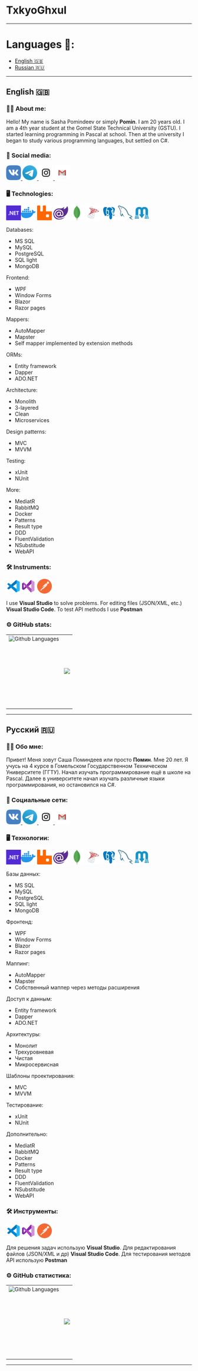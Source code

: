 
# TxkyoGhxul

---

# Languages 📢:
  - [English 🇬🇧](#English)
  - [Russian 🇷🇺](#Русский)

---

## English 🇬🇧
### :man_technologist: About me:
<p>
  Hello! My name is Sasha Pomindeev or simply <b>Pomin</b>. I am 20 years old. I am a 4th year student at the Gomel State Technical University (GSTU). I started learning programming in Pascal at school. Then at the university I began to study various programming languages, but settled on C#.
 </p>

### 🤝 Social media:
<div id="badges">
  <a href="https://vk.com/pxmiu">
    <img src="icons/VK.png" width="40" height="40" alt="vk" />
  </a>
  <a href="https://t.me/pxmiu">
    <img src="icons/Telegram.png" width="40" height="40" alt="telegram" />
  </a>
  <a href="https://www.instagram.com/99svd">
    <img src="icons/Instagram.png" width="40" height="40" alt="instagram" />
  </a>
  <a href="mailto:pmnsplay@gmail.com">
    <img src="icons/Gmail.png" width="40" height="40" alt="gmail" />
  </a>
</div>

### 🖥️ Technologies:
<img src="icons/dotnet.png" width="40" height="40" /><img src="icons/docker.png" width="40" height="40" />
<img src="icons/rabbitmq.svg" width="40" height="40" />
<img src="icons/Blazor.png" width="40" height="40" />
<img src="icons/mongodb.png" width="40" height="40" />
<img src="icons/sql-server.png" width="40" height="40" />
<img src="icons/postgresql.png" width="40" height="40" />
<img src="icons/mysql.png" width="40" height="40" />
<img src="icons/mediatr.png" width="40" height="40" />
<p>
  Databases:
  <ul>
    <li>MS SQL</li>
    <li>MySQL</li>
    <li>PostgreSQL</li>
    <li>SQL light</li>
    <li>MongoDB</li>
  </ul>
  Frontend:
  <ul>
    <li>WPF</li>
    <li>Window Forms</li>
    <li>Blazor</li>
    <li>Razor pages</li>
  </ul>
  Mappers:
  <ul>
    <li>AutoMapper</li>
    <li>Mapster</li>
    <li>Self mapper implemented by extension methods</li>
  </ul>
  ORMs:
  <ul>
    <li>Entity framework</li>
    <li>Dapper</li>
    <li>ADO.NET</li>
  </ul>
  Architecture:
  <ul>
    <li>Monolith</li>
    <li>3-layered</li>
    <li>Clean</li>
    <li>Microservices</li>
  </ul>
  Design patterns:
  <ul>
    <li>MVC</li>
    <li>MVVM</li>
  </ul>
  Testing:
  <ul>
    <li>xUnit</li>
    <li>NUnit</li>
  </ul>
  More:
  <ul>
    <li>MediatR</li>
    <li>RabbitMQ</li>
    <li>Docker</li>
    <li>Patterns</li>
    <li>Result type</li>
    <li>DDD</li>
    <li>FluentValidation</li>
    <li>NSubstitude</li>
    <li>WebAPI</li>
  </ul>
</p>

### 🛠 Instruments:
<img src="icons/visual-studio-code.png" width="40" height="40" /><img src="icons/visual-studio.png" width="40" height="40" />
<img src="icons/postman.png" width="40" height="40" />
<p>
  I use <b>Visual Studio</b> to solve problems. For editing files (JSON/XML, etc.) <b>Visual Studio Code</b>. To test API methods I use <b>Postman</b>
</p>

### ⚙️ GitHub stats:

<table>
  <tr>
    <td>
      <img height="195px" align="right" alt="Github Languages" src="https://github-readme-stats-sigma-five.vercel.app/api/top-langs/?username=TxkyoGhxul&layout=compact&theme=vision-friendly-dark" />
    </td>
    <td>
      <img src="https://github-readme-stats.vercel.app/api?username=TxkyoGhxul&show_icons=true&theme=merko" />
    </td>
  </tr>
</table>

---

## Русский 🇷🇺
### :man_technologist: Обо мне:
<p>
  Привет! Меня зовут Саша Поминдеев или просто <b>Помин</b>. Мне 20 лет. Я учусь на 4 курсе в Гомельском Государственном Техническом Университете (ГГТУ). Начал изучать программирование ещё в школе на Pascal. Далее в университете начал изучать различные языки программирования, но остановился на C#. 
 </p>

### 🤝 Социальные сети:
<div id="badges">
  <a href="https://vk.com/pxmiu">
    <img src="icons/VK.png" width="40" height="40" alt="vk" />
  </a>
  <a href="https://t.me/pxmiu">
    <img src="icons/Telegram.png" width="40" height="40" alt="telegram" />
  </a>
  <a href="https://www.instagram.com/99svd">
    <img src="icons/Instagram.png" width="40" height="40" alt="instagram" />
  </a>
  <a href="mailto:pmnsplay@gmail.com">
    <img src="icons/Gmail.png" width="40" height="40" alt="gmail" />
  </a>
</div>

### 🖥️ Технологии:
<img src="icons/dotnet.png" width="40" height="40" /><img src="icons/docker.png" width="40" height="40" />
<img src="icons/rabbitmq.svg" width="40" height="40" />
<img src="icons/Blazor.png" width="40" height="40" />
<img src="icons/mongodb.png" width="40" height="40" />
<img src="icons/sql-server.png" width="40" height="40" />
<img src="icons/postgresql.png" width="40" height="40" />
<img src="icons/mysql.png" width="40" height="40" />
<img src="icons/mediatr.png" width="40" height="40" />
<p>
  Базы данных:
  <ul>
    <li>MS SQL</li>
    <li>MySQL</li>
    <li>PostgreSQL</li>
    <li>SQL light</li>
    <li>MongoDB</li>
  </ul>
  Фронтенд:
  <ul>
    <li>WPF</li>
    <li>Window Forms</li>
    <li>Blazor</li>
    <li>Razor pages</li>
  </ul>
  Маппинг:
  <ul>
    <li>AutoMapper</li>
    <li>Mapster</li>
    <li>Собственный маппер через методы расширения</li>
  </ul>
  Доступ к данным:
  <ul>
    <li>Entity framework</li>
    <li>Dapper</li>
    <li>ADO.NET</li>
  </ul>
  Архитектуры:
  <ul>
    <li>Монолит</li>
    <li>Трехуровневая</li>
    <li>Чистая</li>
    <li>Микросервисная</li>
  </ul>
  Шаблоны проектирования:
  <ul>
    <li>MVC</li>
    <li>MVVM</li>
  </ul>
  Тестирование:
  <ul>
    <li>xUnit</li>
    <li>NUnit</li>
  </ul>
  Дополнительно:
  <ul>
    <li>MediatR</li>
    <li>RabbitMQ</li>
    <li>Docker</li>
    <li>Patterns</li>
    <li>Result type</li>
    <li>DDD</li>
    <li>FluentValidation</li>
    <li>NSubstitude</li>
    <li>WebAPI</li>
  </ul>
</p>

### 🛠 Инструменты:
<img src="icons/visual-studio-code.png" width="40" height="40" /><img src="icons/visual-studio.png" width="40" height="40" />
<img src="icons/postman.png" width="40" height="40" />
<p>
  Для решения задач использую <b>Visual Studio</b>. Для редактирования файлов (JSON/XML и др) <b>Visual Studio Code</b>. Для тестирования методов API использую <b>Postman</b>
</p>

### ⚙️ GitHub статистика:

<table>
  <tr>
    <td>
      <img height="195px" align="right" alt="Github Languages" src="https://github-readme-stats-sigma-five.vercel.app/api/top-langs/?username=TxkyoGhxul&layout=compact&theme=vision-friendly-dark" />
    </td>
    <td>
      <img src="https://github-readme-stats.vercel.app/api?username=TxkyoGhxul&show_icons=true&theme=merko" />
    </td>
  </tr>
</table>


---
